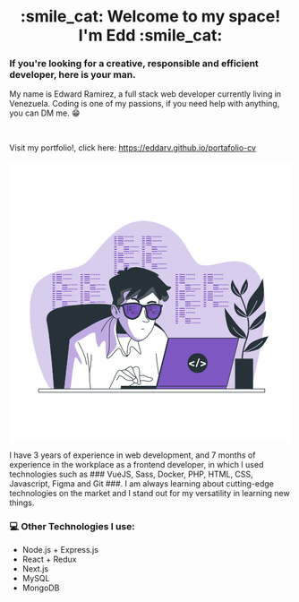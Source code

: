 <h1 align="center"> :smile_cat: Welcome to my space! I'm Edd :smile_cat: </h1>

### If you're looking for a creative, responsible and efficient developer, here is your man.
My name is Edward Ramirez, a full stack web developer currently living in Venezuela. Coding is one of my passions, if you need help with anything, you can DM me. :grin: 

</br>

Visit my portfolio!, click here: https://eddarv.github.io/portafolio-cv

<p align="center">
<img src="https://github.com/eddarv/eddarv/blob/main/coding-animate.svg" style="display: block; margin-left: auto; margin-right: auto;"/>
</p>

I have 3 years of experience in web development, and 7 months of experience in the workplace as a frontend developer, in which I used technologies such as ### VueJS, Sass, Docker, PHP, HTML, CSS, Javascript, Figma and Git ###. I am always learning about cutting-edge technologies on the market and I stand out for my versatility in learning new things.
</br>
### :computer: Other Technologies I use:
* Node.js + Express.js
* React + Redux
* Next.js
* MySQL
* MongoDB
